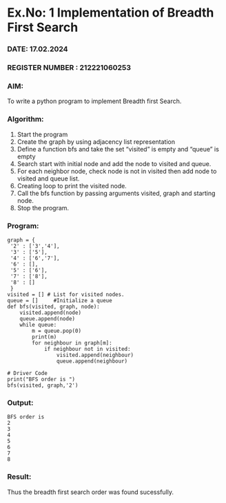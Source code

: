 # Ex.No: 1  Implementation of Breadth First Search 
### DATE: 17.02.2024                                                                          
### REGISTER NUMBER : 212221060253
### AIM: 
To write a python program to implement Breadth first Search. 
### Algorithm:
1. Start the program
2. Create the graph by using adjacency list representation
3. Define a function bfs and take the set “visited” is empty and “queue” is empty
4. Search start with initial node and add the node to visited and queue.
5. For each neighbor node, check node is not in visited then add node to visited and queue list.
6.  Creating loop to print the visited node.
7.   Call the bfs function by passing arguments visited, graph and starting node.
8.   Stop the program.

### Program:
```
graph = {
 '2' : ['3','4'],
 '3' : ['5'],
 '4' : ['6','7'],
 '6' : [],
 '5' : ['6'],
 '7' : ['8'],
 '8' : []
 }
visited = [] # List for visited nodes.
queue = []     #Initialize a queue
def bfs(visited, graph, node):
    visited.append(node)
    queue.append(node)
    while queue:
        m = queue.pop(0)
        print(m)
        for neighbour in graph[m]:
            if neighbour not in visited:
                visited.append(neighbour)
                queue.append(neighbour)

# Driver Code
print("BFS order is ")
bfs(visited, graph,'2')
```






### Output:
```
BFS order is 
2
3
4
5
6
7
8
```


### Result:
Thus the breadth first search order was found sucessfully.
